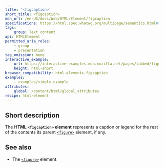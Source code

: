```yaml
---
title: '<figcaption>'
short_title: <figcaption>
mdn_url: /en-US/docs/Web/HTML/Element/figcaption
specifications: https://html.spec.whatwg.org/multipage/semantics.html#the-figcaption-element
tags:
    group: Text content
api: HTMLElement
permitted_aria_roles:
    - group
    - presentation
tag_omission: none
interactive_example:
    url: https://interactive-examples.mdn.mozilla.net/pages/tabbed/figcaption.html
    height: html-short
browser_compatibility: html.elements.figcaption
examples:
    - examples/simple-example
attributes:
    global: /content/html/global_attributes
recipe: html-element
---
```


## Short description

The **HTML `<figcaption>` element** represents a caption or legend for
the rest of the contents its parent
[`<figure>`](/en-US/docs/Web/HTML/Element/figure)
element, if any.

## See also

- The [`<figure>`](/en-US/docs/Web/HTML/Element/figure) element.
